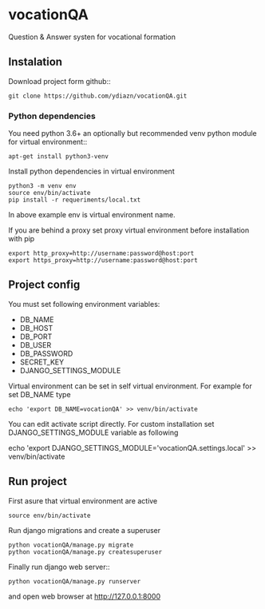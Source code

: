 # vocationQA
Question &amp; Answer systen for vocational formation

## Instalation

Download project form github::

    git clone https://github.com/ydiazn/vocationQA.git

### Python dependencies

You need python 3.6+ an optionally but recommended venv python
module for virtual environment::

    apt-get install python3-venv

Install python dependencies in virtual environment
```
python3 -m venv env
source env/bin/activate
pip install -r requeriments/local.txt
```

In above example env is virtual environment name.

If you are behind a proxy set proxy virtual environment before installation with pip

    export http_proxy=http://username:password@host:port
    export https_proxy=http://username:password@host:port


## Project config

You must set following environment variables:

* DB_NAME
* DB_HOST
* DB_PORT
* DB_USER
* DB_PASSWORD
* SECRET_KEY
* DJANGO_SETTINGS_MODULE

Virtual environment can be set in self virtual environment.
For example for set DB_NAME type

    echo 'export DB_NAME=vocationQA' >> venv/bin/activate

You can edit activate script directly.
For custom installation set DJANGO_SETTINGS_MODULE variable as following

   echo 'export DJANGO_SETTINGS_MODULE='vocationQA.settings.local' >> venv/bin/activate

## Run project

First asure that virtual environment are active

    source env/bin/activate

Run django migrations and create a superuser

```
python vocationQA/manage.py migrate
python vocationQA/manage.py createsuperuser
```

Finally run django web server::

    python vocationQA/manage.py runserver

and open web browser at http://127.0.0.1:8000


